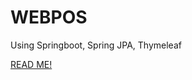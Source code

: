 # WEBPOS
Using Springboot, Spring JPA, Thymeleaf

<a href="https://iris-number-7f2.notion.site/Web-Browser-POS-Application-b009dc35da30443bac39a1f24071bcbd">READ ME!</a>
